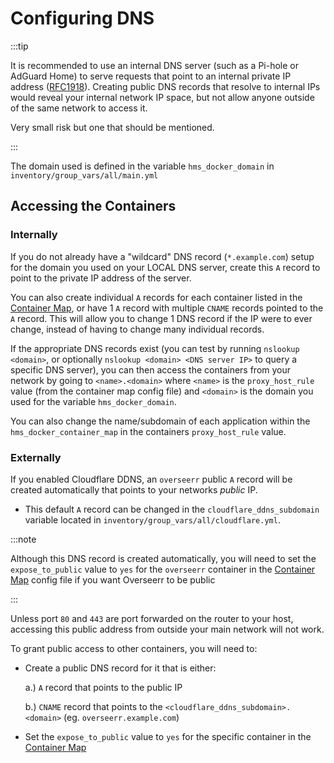 # Configuring DNS

:::tip

It is recommended to use an internal DNS server (such as a Pi-hole or AdGuard Home) to serve requests that point to an internal private IP address ([RFC1918](https://en.wikipedia.org/wiki/Private_network)). Creating public DNS records that resolve to internal IPs would reveal your internal network IP space, but not allow anyone outside of the same network to access it.

Very small risk but one that should be mentioned.

:::

The domain used is defined in the variable `hms_docker_domain` in `inventory/group_vars/all/main.yml`

## Accessing the Containers

### Internally

If you do not already have a "wildcard" DNS record (`*.example.com`) setup for the domain you used on your LOCAL DNS server, create this `A` record to point to the private IP address of the server.

You can also create individual `A` records for each container listed in the [Container Map](../container-map.md), or have 1 `A` record with multiple `CNAME` records pointed to the `A` record. This will allow you to change 1 DNS record if the IP were to ever change, instead of having to change many individual records.

If the appropriate DNS records exist (you can test by running `nslookup <domain>`, or optionally `nslookup <domain> <DNS server IP>` to query a specific DNS server), you can then access the containers from your network by going to `<name>.<domain>` where `<name>` is the `proxy_host_rule` value (from the container map config file) and `<domain>` is the domain you used for the variable `hms_docker_domain`.

You can also change the name/subdomain of each application within the `hms_docker_container_map` in the containers `proxy_host_rule` value.

### Externally

If you enabled Cloudflare DDNS, an `overseerr` public `A` record will be created automatically that points to your networks _public_ IP.

- This default `A` record can be changed in the `cloudflare_ddns_subdomain` variable located in `inventory/group_vars/all/cloudflare.yml`.

:::note

Although this DNS record is created automatically, you will need to set the `expose_to_public` value to `yes` for the `overseerr` container in the [Container Map](../container-map.md) config file if you want Overseerr to be public

:::

Unless port `80` and `443` are port forwarded on the router to your host, accessing this public address from outside your main network will not work.

To grant public access to other containers, you will need to:

- Create a public DNS record for it that is either:

  a.) `A` record that points to the public IP

  b.) `CNAME` record that points to the `<cloudflare_ddns_subdomain>.<domain>` (eg. `overseerr.example.com`)

- Set the `expose_to_public` value to `yes` for the specific container in the [Container Map](../container-map.md)
